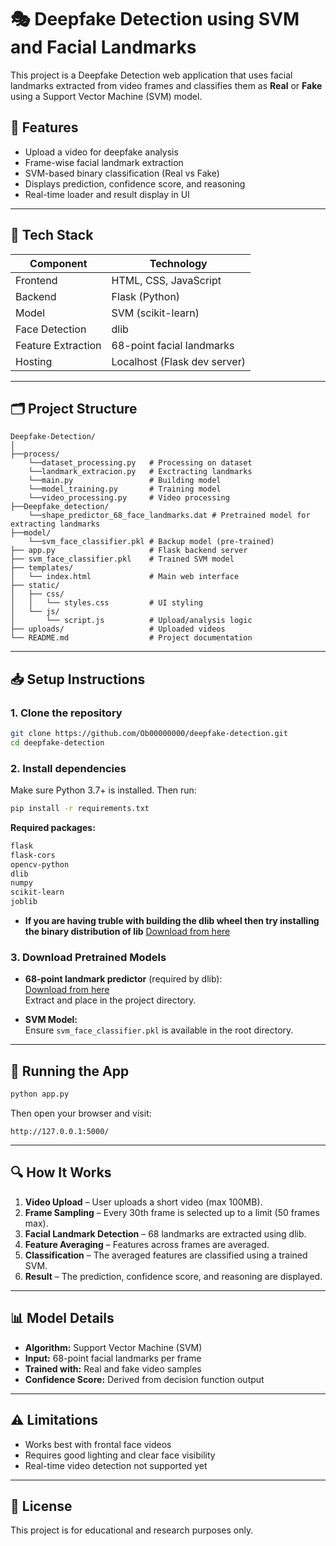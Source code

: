 
# 🎭 Deepfake Detection using SVM and Facial Landmarks

This project is a Deepfake Detection web application that uses facial landmarks extracted from video frames and classifies them as **Real** or **Fake** using a Support Vector Machine (SVM) model.

## 📌 Features

- Upload a video for deepfake analysis
- Frame-wise facial landmark extraction
- SVM-based binary classification (Real vs Fake)
- Displays prediction, confidence score, and reasoning
- Real-time loader and result display in UI

---

## 🧠 Tech Stack

| Component        | Technology                |
|------------------|---------------------------|
| Frontend         | HTML, CSS, JavaScript     |
| Backend          | Flask (Python)            |
| Model            | SVM (scikit-learn)        |
| Face Detection   | dlib                      |
| Feature Extraction | 68-point facial landmarks |
| Hosting          | Localhost (Flask dev server) |

---

## 🗂 Project Structure

```
Deepfake-Detection/
│
├──process/
    └──dataset_processing.py   # Processing on dataset
    └──landmark_extracion.py   # Exctracting landmarks
    └──main.py                 # Building model
    └──model_training.py       # Training model
    └──video_processing.py     # Video processing
├──Deepfake_detection/
    └──shape_predictor_68_face_landmarks.dat # Pretrained model for extracting landmarks
├──model/
    └──svm_face_classifier.pkl # Backup model (pre-trained)
├── app.py                     # Flask backend server
├── svm_face_classifier.pkl    # Trained SVM model
├── templates/
│   └── index.html             # Main web interface
├── static/
│   ├── css/
│   │   └── styles.css         # UI styling
│   └── js/
│       └── script.js          # Upload/analysis logic
├── uploads/                   # Uploaded videos
└── README.md                  # Project documentation
```

---

## 📥 Setup Instructions

### 1. Clone the repository

```bash
git clone https://github.com/Ob00000000/deepfake-detection.git
cd deepfake-detection
```

### 2. Install dependencies

Make sure Python 3.7+ is installed. Then run:

```bash
pip install -r requirements.txt
```

**Required packages:**

```txt
flask
flask-cors
opencv-python
dlib
numpy
scikit-learn
joblib
```
- **If you are having truble with building the dlib wheel then try installing the binary distribution of lib**
[Download from here]((https://github.com/z-mahmud22/Dlib_Windows_Python3.x))

### 3. Download Pretrained Models

- **68-point landmark predictor** (required by dlib):  
  [Download from here](http://dlib.net/files/shape_predictor_68_face_landmarks.dat.bz2)  
  Extract and place in the project directory.

- **SVM Model:**  
  Ensure `svm_face_classifier.pkl` is available in the root directory.

---

## 🚀 Running the App

```bash
python app.py
```

Then open your browser and visit:

```
http://127.0.0.1:5000/
```

---

## 🔍 How It Works

1. **Video Upload** – User uploads a short video (max 100MB).
2. **Frame Sampling** – Every 30th frame is selected up to a limit (50 frames max).
3. **Facial Landmark Detection** – 68 landmarks are extracted using dlib.
4. **Feature Averaging** – Features across frames are averaged.
5. **Classification** – The averaged features are classified using a trained SVM.
6. **Result** – The prediction, confidence score, and reasoning are displayed.

---

## 📊 Model Details

- **Algorithm:** Support Vector Machine (SVM)
- **Input:** 68-point facial landmarks per frame
- **Trained with:** Real and fake video samples
- **Confidence Score:** Derived from decision function output

---

## ⚠️ Limitations

- Works best with frontal face videos
- Requires good lighting and clear face visibility
- Real-time video detection not supported yet

---

## 📃 License

This project is for educational and research purposes only.
